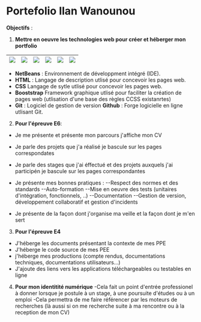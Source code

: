 # Portefolio Ilan Wanounou
**Objectifs** :
1. **Mettre en oeuvre les technologies web pour créer et héberger mon portfolio**

![](https://upload.wikimedia.org/wikipedia/commons/thumb/9/98/Apache_NetBeans_Logo.svg/100px-Apache_NetBeans_Logo.svg.png) |![](https://upload.wikimedia.org/wikipedia/commons/thumb/6/61/HTML5_logo_and_wordmark.svg/langfr-120px-HTML5_logo_and_wordmark.svg.png)| ![](https://upload.wikimedia.org/wikipedia/commons/thumb/d/d5/CSS3_logo_and_wordmark.svg/100px-CSS3_logo_and_wordmark.svg.png) | ![](https://upload.wikimedia.org/wikipedia/commons/thumb/b/b2/Bootstrap_logo.svg/120px-Bootstrap_logo.svg.png) | ![](https://upload.wikimedia.org/wikipedia/commons/thumb/e/e0/Git-logo.svg/300px-Git-logo.svg.png) | ![](https://upload.wikimedia.org/wikipedia/commons/thumb/9/91/Octicons-mark-github.svg/120px-Octicons-mark-github.svg.png)
|---------------|------ |-----|-----|-----|-----|
- **NetBeans** : Environnement de développment intégré (IDE).
- **HTML** :  Langage de description utlisé pour concevoir les pages web.
- **CSS** Langage de sytle utlisé pour concevoir les pages web.
- **Booststrap** Framework graphique utlisé pour faciliter la création de pages web (utlisation d'une base des règles CCSS existanrtes)
- **Git** : Logiciel de gestion de version
  **Github** : Forge logicielle en ligne utlisant Git.
 
2. **Pour l'épreuve E6**:
- Je me présente et présente mon parcours j'affiche mon CV
- Je parle des projets que j'a réalisé je bascule sur les pages correspondates
- Je parle des stages que j'ai éffectué et des projets auxquels j'ai participén je bascule sur les pages correspondantes
- Je présente mes bonnes pratiques :
--Respect des normes et des standards
--Auto-formation
--Mise en oeuvre des tests (unitaires d'intégration, fonctionnels, ..)
--Documentation
--Gestion de version, développement collaboratif et gestion d'incidents

- Je présente de la façon dont j'organise ma veille et la façon dont je m'en sert
3. **Pour l'épreuve E4**
- J'héberge les documents présentant la contexte de mes PPE
- J'héberge le code source de mes PEE
- j'héberge mes productions (compte rendus, documentations techniques, documentations utilisateurs...)
- J'ajoute des liens vers les applications téléchargeables ou testables en ligne

4. **Pour mon identitité numérique**
-Cela fait un point d'entrée professionel à donner lorsque je postule à un stage, à une poursuite d'études ou à un emploi
-Cela permettra de me faire référencer par les moteurs de recherches (là aussi si on me recherche suite à ma rencontre ou à la reception de mon CV)

